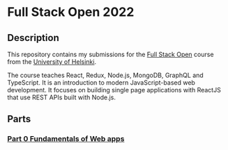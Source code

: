 # Full Stack Open 2022

## Description

This repository contains my submissions for the [Full Stack Open](https://fullstackopen.com/en/) course from the [University of Helsinki](https://www.helsinki.fi/en).

The course teaches React, Redux, Node.js, MongoDB, GraphQL and TypeScript. It is an introduction to modern JavaScript-based web development. It focuses on building single page applications with ReactJS that use REST APIs built with Node.js.

## Parts

### [Part 0 Fundamentals of Web apps](./part0/)
